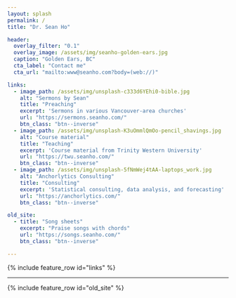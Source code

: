 ```yaml
---
layout: splash
permalink: /
title: "Dr. Sean Ho"

header:
  overlay_filter: "0.1"
  overlay_image: /assets/img/seanho-golden-ears.jpg
  caption: "Golden Ears, BC"
  cta_label: "Contact me"
  cta_url: "mailto:www@seanho.com?body=(web://)"

links:
  - image_path: /assets/img/unsplash-c333d6YEhi0-bible.jpg
    alt: "Sermons by Sean"
    title: "Preaching"
    excerpt: 'Sermons in various Vancouver-area churches'
    url: "https://sermons.seanho.com/"
    btn_class: "btn--inverse"
  - image_path: /assets/img/unsplash-K3uOmmlQmOo-pencil_shavings.jpg
    alt: "Course material"
    title: "Teaching"
    excerpt: 'Course material from Trinity Western University'
    url: "https://twu.seanho.com/"
    btn_class: "btn--inverse"
  - image_path: /assets/img/unsplash-5fNmWej4tAA-laptops_work.jpg
    alt: "Anchorlytics Consulting"
    title: "Consulting"
    excerpt: 'Statistical consulting, data analysis, and forecasting'
    url: "https://anchorlytics.com/"
    btn_class: "btn--inverse"

old_site:
  - title: "Song sheets"
    excerpt: "Praise songs with chords"
    url: "https://songs.seanho.com/"
    btn_class: "btn--inverse"

---
```


{% include feature_row id="links" %}

---

{% include feature_row id="old_site" %}
